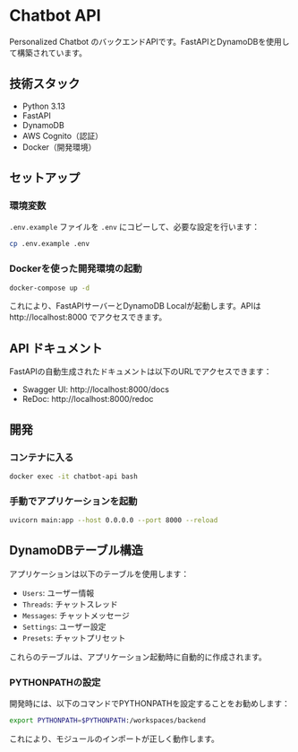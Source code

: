 # Chatbot API

Personalized Chatbot のバックエンドAPIです。FastAPIとDynamoDBを使用して構築されています。

## 技術スタック

- Python 3.13
- FastAPI
- DynamoDB
- AWS Cognito（認証）
- Docker（開発環境）

## セットアップ

### 環境変数

`.env.example` ファイルを `.env` にコピーして、必要な設定を行います：

```bash
cp .env.example .env
```

### Dockerを使った開発環境の起動

```bash
docker-compose up -d
```

これにより、FastAPIサーバーとDynamoDB Localが起動します。APIは http://localhost:8000 でアクセスできます。

## API ドキュメント

FastAPIの自動生成されたドキュメントは以下のURLでアクセスできます：

- Swagger UI: http://localhost:8000/docs
- ReDoc: http://localhost:8000/redoc

## 開発

### コンテナに入る

```bash
docker exec -it chatbot-api bash
```

### 手動でアプリケーションを起動

```bash
uvicorn main:app --host 0.0.0.0 --port 8000 --reload
```

## DynamoDBテーブル構造

アプリケーションは以下のテーブルを使用します：

- `Users`: ユーザー情報
- `Threads`: チャットスレッド
- `Messages`: チャットメッセージ
- `Settings`: ユーザー設定
- `Presets`: チャットプリセット

これらのテーブルは、アプリケーション起動時に自動的に作成されます。 

### PYTHONPATHの設定

開発時には、以下のコマンドでPYTHONPATHを設定することをお勧めします：

```bash
export PYTHONPATH=$PYTHONPATH:/workspaces/backend
```

これにより、モジュールのインポートが正しく動作します。 